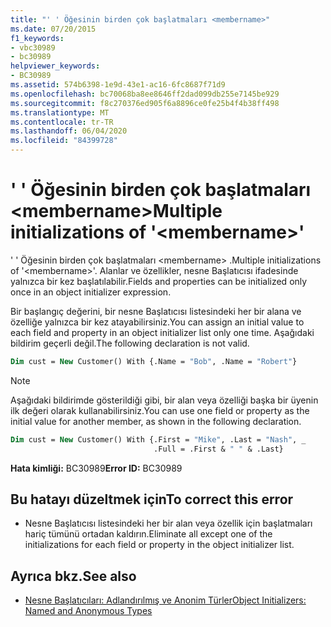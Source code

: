 ```yaml
---
title: "' ' Öğesinin birden çok başlatmaları <membername>"
ms.date: 07/20/2015
f1_keywords:
- vbc30989
- bc30989
helpviewer_keywords:
- BC30989
ms.assetid: 574b6398-1e9d-43e1-ac16-6fc8687f71d9
ms.openlocfilehash: bc70068ba8ee8646ff2dad099db255e7145be929
ms.sourcegitcommit: f8c270376ed905f6a8896ce0fe25b4f4b38ff498
ms.translationtype: MT
ms.contentlocale: tr-TR
ms.lasthandoff: 06/04/2020
ms.locfileid: "84399728"
---
```

# <a name="multiple-initializations-of-membername"></a><span data-ttu-id="50e1e-102">' ' Öğesinin birden çok başlatmaları \<membername></span><span class="sxs-lookup"><span data-stu-id="50e1e-102">Multiple initializations of '\<membername>'</span></span>

<span data-ttu-id="50e1e-103">' ' Öğesinin birden çok başlatmaları \<membername> .</span><span class="sxs-lookup"><span data-stu-id="50e1e-103">Multiple initializations of '\<membername>'.</span></span> <span data-ttu-id="50e1e-104">Alanlar ve özellikler, nesne Başlatıcısı ifadesinde yalnızca bir kez başlatılabilir.</span><span class="sxs-lookup"><span data-stu-id="50e1e-104">Fields and properties can be initialized only once in an object initializer expression.</span></span>

<span data-ttu-id="50e1e-105">Bir başlangıç değerini, bir nesne Başlatıcısı listesindeki her bir alana ve özelliğe yalnızca bir kez atayabilirsiniz.</span><span class="sxs-lookup"><span data-stu-id="50e1e-105">You can assign an initial value to each field and property in an object initializer list only one time.</span></span> <span data-ttu-id="50e1e-106">Aşağıdaki bildirim geçerli değil.</span><span class="sxs-lookup"><span data-stu-id="50e1e-106">The following declaration is not valid.</span></span>

```vb
Dim cust = New Customer() With {.Name = "Bob", .Name = "Robert"}
```

> [!NOTE]
> <span data-ttu-id="50e1e-107">Aşağıdaki bildirimde gösterildiği gibi, bir alan veya özelliği başka bir üyenin ilk değeri olarak kullanabilirsiniz.</span><span class="sxs-lookup"><span data-stu-id="50e1e-107">You can use one field or property as the initial value for another member, as shown in the following declaration.</span></span>

```vb
Dim cust = New Customer() With {.First = "Mike", .Last = "Nash", _
                                .Full = .First & " " & .Last}
```

<span data-ttu-id="50e1e-108">**Hata kimliği:** BC30989</span><span class="sxs-lookup"><span data-stu-id="50e1e-108">**Error ID:** BC30989</span></span>

## <a name="to-correct-this-error"></a><span data-ttu-id="50e1e-109">Bu hatayı düzeltmek için</span><span class="sxs-lookup"><span data-stu-id="50e1e-109">To correct this error</span></span>

- <span data-ttu-id="50e1e-110">Nesne Başlatıcısı listesindeki her bir alan veya özellik için başlatmaları hariç tümünü ortadan kaldırın.</span><span class="sxs-lookup"><span data-stu-id="50e1e-110">Eliminate all except one of the initializations for each field or property in the object initializer list.</span></span>

## <a name="see-also"></a><span data-ttu-id="50e1e-111">Ayrıca bkz.</span><span class="sxs-lookup"><span data-stu-id="50e1e-111">See also</span></span>

- [<span data-ttu-id="50e1e-112">Nesne Başlatıcıları: Adlandırılmış ve Anonim Türler</span><span class="sxs-lookup"><span data-stu-id="50e1e-112">Object Initializers: Named and Anonymous Types</span></span>](../programming-guide/language-features/objects-and-classes/object-initializers-named-and-anonymous-types.md)
